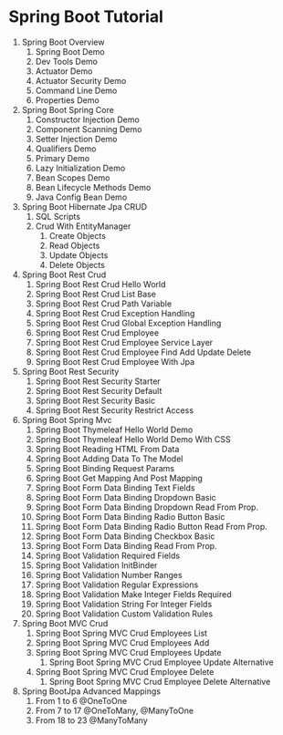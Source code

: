 # Spring Boot Tutorial

1. Spring Boot Overview
   1. Spring Boot Demo
   2. Dev Tools Demo
   3. Actuator Demo
   4. Actuator Security Demo
   5. Command Line Demo
   6. Properties Demo
2. Spring Boot Spring Core
   1. Constructor Injection Demo
   2. Component Scanning Demo
   3. Setter Injection Demo
   4. Qualifiers Demo
   5. Primary Demo
   6. Lazy Initialization Demo
   7. Bean Scopes Demo
   8. Bean Lifecycle Methods Demo
   9. Java Config Bean Demo
3. Spring Boot Hibernate Jpa CRUD
   1. SQL Scripts
   2. Crud With EntityManager
      1. Create Objects
      2. Read Objects
      3. Update Objects
      4. Delete Objects
4. Spring Boot Rest Crud
   1. Spring Boot Rest Crud Hello World
   2. Spring Boot Rest Crud List Base
   3. Spring Boot Rest Crud Path Variable
   4. Spring Boot Rest Crud Exception Handling
   5. Spring Boot Rest Crud Global Exception Handling
   6. Spring Boot Rest Crud Employee
   7. Spring Boot Rest Crud Employee Service Layer
   8. Spring Boot Rest Crud Employee Find Add Update Delete
   9. Spring Boot Rest Crud Employee With Jpa
5. Spring Boot Rest Security
   1. Spring Boot Rest Security Starter
   2. Spring Boot Rest Security Default
   3. Spring Boot Rest Security Basic
   4. Spring Boot Rest Security Restrict Access
6. Spring Boot Spring Mvc
   1. Spring Boot Thymeleaf Hello World Demo
   2. Spring Boot Thymeleaf Hello World Demo With CSS
   3. Spring Boot Reading HTML From Data
   4. Spring Boot Adding Data To The Model
   5. Spring Boot Binding Request Params
   6. Spring Boot Get Mapping And Post Mapping
   7. Spring Boot Form Data Binding Text Fields
   8. Spring Boot Form Data Binding Dropdown Basic
   9. Spring Boot Form Data Binding Dropdown Read From Prop.
   10. Spring Boot Form Data Binding Radio Button Basic
   11. Spring Boot Form Data Binding Radio Button Read From Prop.
   12. Spring Boot Form Data Binding Checkbox Basic
   13. Spring Boot Form Data Binding Read From Prop.
   14. Spring Boot Validation Required Fields
   15. Spring Boot Validation InitBinder
   16. Spring Boot Validation Number Ranges
   17. Spring Boot Validation Regular Expressions
   18. Spring Boot Validation Make Integer Fields Required
   19. Spring Boot Validation String For Integer Fields
   20. Spring Boot Validation Custom Validation Rules
7. Spring Boot MVC Crud
   1. Spring Boot Spring MVC Crud Employees List
   2. Spring Boot Spring MVC Crud Employees Add
   3. Spring Boot Spring MVC Crud Employees Update
      1. Spring Boot Spring MVC Crud Employee Update Alternative
   4. Spring Boot Spring MVC Crud Employee Delete
      1. Spring Boot Spring MVC Crud Employee Delete Alternative
8. Spring BootJpa Advanced Mappings
   1. From 1 to 6 @OneToOne
   2. From 7 to 17 @OneToMany, @ManyToOne
   3. From 18 to 23 @ManyToMany